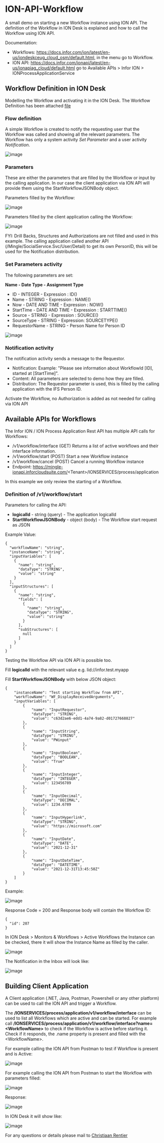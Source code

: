 # ION-API-Workflow
A small demo on starting a new Workflow instance using ION API. The definition of the Workflow in ION Desk is explained and how to call the Workflow using ION API.

Documentation:
* Workflows: https://docs.infor.com/ion/latest/en-us/iondeskceug_cloud_osm/default.html, in the menu go to Workflow.
* ION API: https://docs.infor.com/ionapi/latest/en-us/ionapiag_cloud/default.html go to Available APIs > Infor ION > IONProcessApplicationService

## Workflow Definition in ION Desk
Modelling the Workflow and activating it in the ION Desk. The Workflow Definition has been attached [file](https://github.com/cjrentier/ION-API-Workflow/blob/main/WF_DisplayReceivedArguments.xml)
### Flow definition
A simple Workflow is created to notify the requesting user that the Workflow was called and showing all the relevant parameters. The Workflow has only a system activity *Set Parameter* and a user activity *Notification*.

![image](https://user-images.githubusercontent.com/82956918/184337329-36729545-ffa0-43b1-9890-4fa3669bd85c.png)

### Parameters
These are either the parameters that are filled by the Workflow or input by the calling application. In our case the client application via ION API will provide them using the StartWorkflowJSONBody object.

Parameters filled by the Workflow:

![image](https://user-images.githubusercontent.com/82956918/184338433-f3d4393e-dd47-4aa0-8a39-f18b95b58338.png)

Parameters filled by the client application calling the Workflow:

![image](https://user-images.githubusercontent.com/82956918/184356441-b7eac961-5df7-48e8-b74d-d4f7fa97ea48.png)

FYI: Drill Backs, Structures and Authorizations are not filled and used in this example. The calling application called another API (/Mingle/SocialService.Svc/User/Detail) to get its own PersonID, this will be used for the Notification distribution.

### Set Parameters activity
The following parameters are set:

**Name - Date Type - Assignment Type**
* ID - INTEGER - Expression : ID()
* Name - STRING - Expression : NAME()
* Now - DATE AND TIME - Expression : NOW()
* StartTime - DATE AND TIME - Expression : STARTTIME()
* Source - STRING - Expression : SOURCE()
* SourceType - STRING - Expression: SOURCETYPE()
* RequestorName - STRING - Person Name for Person ID

![image](https://user-images.githubusercontent.com/82956918/184339576-81c386a7-dca5-4413-b91a-c502a5abd7e4.png)

### Notification activity
The notification activity sends a message to the Requestor. 
* Notification: Example: "Please see information about WorkflowId [ID], started at [StartTime]".
* Content: All parameters are selected to demo how they are filled.
* Distribution: The Requestor parameter is used, this is filled by the calling application with the IFS Person ID.

Activate the Workflow, no Authorization is added as not needed for calling via ION API

## Available APIs for Workflows
The Infor ION / ION Process Application Rest API has multiple API calls for Workflows:
* /v1/workflow/interface (GET) Returns a list of active workflows and their interface information.
* /v1/workflow/start (POST) Start a new Workflow instance
* /v1/workflow/cancel (POST) Cancel a running Workflow instance
* Endpoint: https://mingle-ionapi.inforcloudsuite.com/<Tenant\>/IONSERVICES/process/application

In this example we only review the starting of a Workflow.

### Definition of /v1/workflow/start
Parameters for calling the API:
* **logicalId** - string (query) - The application logicalId
* **StartWorkflowJSONBody** - object (body) - The Workflow start request as JSON

Example Value: 
```
{
  "workflowName": "string",
  "instanceName": "string",
  "inputVariables": [
    {
      "name": "string",
      "dataType": "STRING",
      "value": "string"
    }
  ],
  "inputStructures": [
    {
      "name": "string",
      "fields": [
        {
          "name": "string",
          "dataType": "STRING",
          "value": "string"
        }
      ],
      "subStructures": [
        null
      ]
    }
  ]
}

```

Testing the Workflow API via ION API is possible too.

Fill **logicalId** with the relevant value e.g. lid://infor.test.myapp

Fill **StartWorkflowJSONBody** with below JSON object:
```
{
	"instanceName": "Test starting Workflow from API",
	"workflowName": "WF_DisplayReceivedArguments",
	"inputVariables": [
		{
			"name": "InputRequestor",
			"dataType": "STRING",
			"value": "c63d2ae6-edd1-4a74-9a82-d01727668827"
		},
		{
			"name": "InputString",
			"dataType": "STRING",
			"value": "PWinput"
		},
		{
			"name": "InputBoolean",
			"dataType": "BOOLEAN",
			"value": "True"
		},
		{
			"name": "InputInteger",
			"dataType": "INTEGER",
			"value": 123456789
		},
		{
			"name": "InputDecimal",
			"dataType": "DECIMAL",
			"value": 1234.6789
		},
		{
			"name": "InputHyperlink",
			"dataType": "STRING",
			"value": "https://microsoft.com"
		},
		{
			"name": "InputDate",
			"dataType": "DATE",
			"value": "2021-12-31"
		},
		{
			"name": "InputDateTime",
			"dataType": "DATETIME",
			"value": "2021-12-31T13:45:50Z"
		}
	]
}
```
Example:

![image](https://user-images.githubusercontent.com/82956918/184353423-6f523adf-91e2-4257-aa4f-7db3633cdb3c.png)

Response Code = 200 and Response body will contain the Workflow ID:
```
{
  "id": 207
}
```
In ION Desk > Monitors & Workflows > Active Workflows the Instance can be checked, there it will show the Instance Name as filled by the caller.

![image](https://user-images.githubusercontent.com/82956918/184360208-5301a52f-c34b-4835-8283-9a5602b46309.png)

The Notification in the Inbox will look like:

![image](https://user-images.githubusercontent.com/82956918/184356311-1a906620-6537-4edc-99da-382b8328ec7c.png)

## Building Client Application
A Client application (.NET, Java, Postman, Powershell or any other platform) can be used to call the ION API and trigger a Workflow.

The **/IONSERVICES/process/application/v1/workflow/interface** can be used to list all Workflows which are active and can be started.
For example call **/IONSERVICES/process/application/v1/workflow/interface?name=<WorkflowName\>** to check if the Workflow is active before starting it. Check if it responds, the .name property is present and filled with the <WorkflowName\>.

For example calling the ION API from Postman to test if Workflow is present and is Active:

![image](https://user-images.githubusercontent.com/82956918/184371788-657f697c-8347-4aec-b519-e871bcb5a585.png)

For example calling the ION API from Postman to start the Workflow with parameters filled:

![image](https://user-images.githubusercontent.com/82956918/184360346-fc944232-2a7c-4733-8292-c9d40856f6ed.png)

Response: 

![image](https://user-images.githubusercontent.com/82956918/184360415-c71f991e-aa0c-43a2-bca8-daf5093fcee8.png)

In ION Desk it will show like:

![image](https://user-images.githubusercontent.com/82956918/184360871-754b3f1b-fd38-471d-835b-223d58004388.png)


For any questions or details please mail to [Christiaan Rentier](mailto:Christiaan.Rentier@infor.com?subject=Using%20ION-API%20for%20Workflows)

